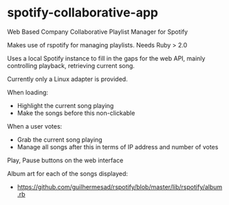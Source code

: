 spotify-collaborative-app
=========================

Web Based Company Collaborative Playlist Manager for Spotify

Makes use of rspotify for managing playlists. Needs Ruby > 2.0

Uses a local Spotify instance to fill in the gaps for the web API, mainly controlling playback, retrieving current song.  

Currently only a Linux adapter is provided.

When loading:
* Highlight the current song playing
* Make the songs before this non-clickable

When a user votes:
* Grab the current song playing
* Manage all songs after this in terms of IP address and number of votes

Play, Pause buttons on the web interface

Album art for each of the songs displayed:
* https://github.com/guilhermesad/rspotify/blob/master/lib/rspotify/album.rb